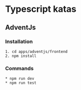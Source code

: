# Typescript katas

## AdventJs
### Installation
    1. cd apps/adventjs/frontend
    2. npm install
### Commands
    * npm run dev
    * npm run test

